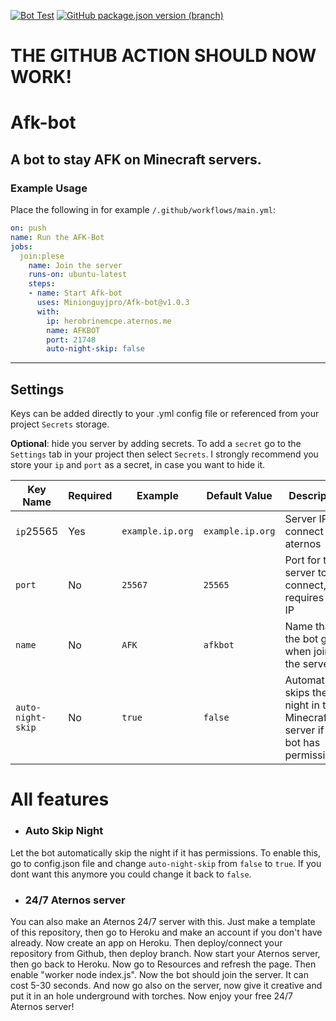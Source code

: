 [![Bot Test](https://github.com/Minionguyjpro/Afk-bot/actions/workflows/test.yml/badge.svg)](https://github.com/Minionguyjpro/Afk-bot/actions/workflows/test.yml) [![GitHub package.json version (branch)](https://img.shields.io/github/package-json/v/minionguyjpro/afk-bot/master)](https://github.com/Minionguyjpro/Afk-bot/blob/master/package.json)
# THE GITHUB ACTION SHOULD NOW WORK!
# Afk-bot
A bot to stay AFK on Minecraft servers.
---

### Example Usage
Place the following in for example `/.github/workflows/main.yml`:
```yml
on: push
name: Run the AFK-Bot
jobs:
  join:plese
    name: Join the server
    runs-on: ubuntu-latest
    steps:
    - name: Start Afk-bot
      uses: Minionguyjpro/Afk-bot@v1.0.3
      with:
        ip: herobrinemcpe.aternos.me
        name: AFKBOT
        port: 21748
        auto-night-skip: false
```

---

## Settings
Keys can be added directly to your .yml config file or referenced from your project `Secrets` storage.

**Optional**: hide you server by adding secrets. To add a `secret` go to the `Settings` tab in your project then select `Secrets`.
I strongly recommend you store your `ip` and `port` as a secret, in case you want to hide it.

| Key Name                | Required | Example                       | Default Value                 | Description                                                                                                                                                                                                                                                                                                                                                                                                                                                                                                                                                                                                                                          |
|-------------------------|----------|-------------------------------|-------------------------------|------------------------------------------------------------------------------------------------------------------------------------------------------------------------------------------------------------------------------------------------------------------------------------------------------------------------------------------------------------------------------------------------------------------------------------------------------------------------------------------------------------------------------------------------------------------------------------------------------------------------------------------------------|
| `ip`25565              | Yes      | `example.ip.org`         | `example.ip.org`                              | Server IP to connect to aternos                                                                                                                                                                                                                                                                                                                                                                                                                                                                                                                                                                                                                       |
| `port`              | No      | `25567`    | `25565`                               | Port for the server to connect, requires an IP                                                                                                                                                                                                                                                                                                                                                                                                                                                                                                                                                                                                                                        |
| `name`              | No      | `AFK`    | `afkbot`                              | Name that the bot gets when joining the server                                                                                                                                                                                                                                                                                                                                                                                                                                                                                                                                                                                                    |
| `auto-night-skip`                  | No       | `true`                         | `false`                          | Automatically skips the night in the Minecraft server if the bot has permissions                                                                                                                                                                                                                                                                                                                                                                                                                                                                                                                                                                                                 |                                                                                                                                                                                                                                                                                                                                                                                        |

# All features
- ### Auto Skip Night
Let the bot automatically skip the night if it has permissions.
To enable this, go to config.json file and change 
``auto-night-skip`` from ``false`` to ``true``. If you dont want this anymore you could change it back to ``false``.
- ### 24/7 Aternos server
You can also make an Aternos 24/7 server with this.
Just make a template of this repository, then go to Heroku and make an account if you don't have already. Now create an app on Heroku. Then deploy/connect your repository from Github, then deploy branch. Now start your Aternos server, then go back to Heroku. Now go to Resources and refresh the page. Then enable "worker node index.js".
Now the bot should join the server. It can cost 5-30 seconds. And now go also on the server, now give it creative and put it in an hole underground with torches. Now enjoy your free 24/7 Aternos server!
